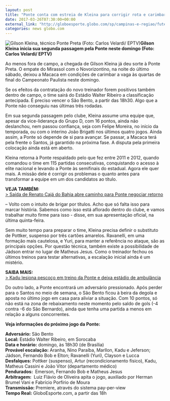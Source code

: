 ```yaml
---
layout: post
title: "Ponte conta com estreia de Kleina para corrigir rota e carimbar vaga às quartas"
date: 2017-03-26T07:30:00+00:00
external_link: "http://globoesporte.globo.com/sp/campinas-e-regiao/futebol/times/ponte-preta/noticia/2017/03/ponte-conta-com-estreia-de-kleina-para-corrigir-rota-e-carimbar-vaga-quartas.html"
categories: news globo.com
---
```

 ![Gilson Kleina, técnico Ponte Preta (Foto: Carlos Velardi/ EPTV)](http://s2.glbimg.com/g5wca_bwZ3rLwNa2MNwRjeVs9z8=/156x0:928x592/300x230/s.glbimg.com/es/ge/f/original/2017/03/24/gilson.jpg "Gilson Kleina, técnico Ponte Preta (Foto: Carlos Velardi/ EPTV)")**Gilson Kleina inicia sua segunda passagem pela Ponte neste domingo (Foto: Carlos Velardi/ EPTV)**

Ao menos fora de campo, a chegada de Gilson Kleina já deu sorte à Ponte Preta. O empate do Mirassol com o Novorizontino, na noite do último sábado, deixou a Macaca em condições de carimbar a vaga às quartas de final do Campeonato Paulista neste domingo.

Se os efeitos da contratação do novo treinador forem positivos também dentro de campo, o time sairá do Estádio Walter Ribeiro a classificação antecipada. É preciso vencer o São Bento, a partir das 18h30. Algo que a Ponte não conseguiu nas últimas três rodadas.&nbsp;

Em sua segunda passagem pelo clube, Kleina assume uma equipe que, apesar da vice-liderança do Grupo D, com 16 pontos, ainda não deslanchou, nem passou confiança, seja com Felipe Moreira, no início da temporada, ou com o interino João Brigatti nos últimos quatro jogos. Ainda assim, a Ponte só depende de si para avançar.&nbsp;Se passar, a Macaca terá pela frente o Santos, já garantido na próxima fase. A disputa pela primeira colocação ainda está em aberto.&nbsp;

Kleina retorna à Ponte respaldado pelo que fez entre 2011 e 2012, quando comandou o time em 115 partidas consecutivas, conquistando o acesso à elite nacional e levando a Ponte às semifinais do estadual. Agora ele quer mais. A missão dele é corrigir os problemas o quanto antes para transformar a equipe em um dos candidatos ao título.&nbsp;

**VEJA TAMBÉM:**  
[\>&nbsp;Saída de Renato Cajá do Bahia abre caminho para Ponte negociar retorno](http://globoesporte.globo.com/sp/campinas-e-regiao/futebol/times/ponte-preta/noticia/2017/03/saida-de-renato-caja-do-bahia-abre-caminho-para-ponte-negociar-retorno.html#equipe-ponte-preta)

– Volto com o intuito de brigar por títulos. Acho que só falta isso para marcar história. Sabemos como isso está aflorado dentro do clube, e vamos trabalhar muito firme para isso - disse, em sua apresentação oficial, na última quinta-feira.&nbsp;

Sem muito tempo para preparar o time, Kleina precisa definir o substituto de Pottker, suspenso por três cartões amarelos. Ravanelli, em uma formação mais cautelosa, e Yuri, para manter a referência no ataque, são as principais opções. Por questão técnica, também existe a possibilidade de Jádson entrar no lugar de Matheus Jesus. Como o treinador fechou os últimos treinos para testar alternativas, a escalação inicial ainda é um mistério.&nbsp;

**SAIBA MAIS:**  
[\>&nbsp;Kadu lesiona pescoço em treino da Ponte e deixa estádio de ambulância](http://globoesporte.globo.com/sp/campinas-e-regiao/futebol/times/ponte-preta/noticia/2017/03/kadu-lesiona-pescoco-em-treino-da-ponte-e-deixa-estadio-de-ambulancia.html)

Do outro lado, a Ponte encontrará um adversário pressionado. Após perder para o Santos no meio de semana, o São Bento ficou à beira da degola e aposta no último jogo em casa para aliviar a situação. Com 10 pontos, só não está na zona de rebaixamento neste momento pelo saldo de gols (-4 contra -6 do São Bernardo), ainda que tenha uma partida a menos em relação a alguns concorrentes.&nbsp;

**Veja informações do próximo jogo da Ponte:**  
  
**Adversário:** São Bento  
**Local:** Estádio Walter Ribeiro, em Sorocaba  
**Data e horário:** domingo, às 18h30 (de Brasília)  
**Provável escalação:** Aranha, Nino Paraíba, Marllon, Kadu e Jeferson; Jádson, Fernando Bob e Elton; Ravanelli (Yuri), Clayson e Lucca  
**Desfalques:** Pottker (suspenso), Artur (recondicionamento físico), Kadu, Matheus Cassini e João Vitor (departamento médico)  
**Pendurados:&nbsp;** Emerson, Fernando Bob e Matheus Jesus  
**Arbitragem:** &nbsp;Luiz Flávio de Oliveira apita o jogo, auxiliado por Herman Brumel Vani e Fabrício Porfírio de Moura  
**Transmissão:** Premiere, através do sistema pay-per-view  
**Tempo Real:** GloboEsporte.com, a partir das 18h

